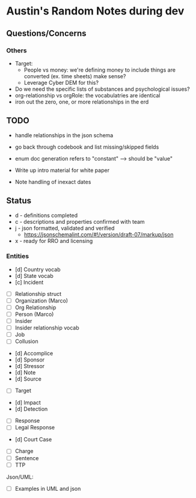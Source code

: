 # Austin's Random Notes during dev

## Questions/Concerns

### Others
- Target:
  - People vs money: we're defining money to include things are converted (ex. time sheets) make sense?
  - Leverage Cyber DEM for this?
- Do we need the specific lists of substances and psychological issues?
- org-relationship vs orgRole: the vocabulatries are identical
- iron out the zero, one, or more relationships in the erd

## TODO
- handle relationships in the json schema
- go back through codebook and list missing/skipped fields
- enum doc generation refers to "constant" --> should be "value"

- Write up intro material for white paper
- Note handling of inexact dates

## Status

- d - definitions completed
- c - descriptions and properties confirmed with team
- j - json formatted, validated and verified
  - https://jsonschemalint.com/#!/version/draft-07/markup/json
- x - ready for RRO and licensing


### Entities

- [d] Country vocab
- [d] State vocab
- [c] Incident
- [ ] Relationship struct
- [ ] Organization (Marco)
- [ ] Org Relationship
- [ ] Person (Marco)
- [ ] Insider
- [ ] Insider relationship vocab
- [ ] Job
- [ ] Collusion
- [d] Accomplice
- [d] Sponsor
- [d] Stressor
- [d] Note
- [d] Source
- [ ] Target
- [d] Impact
- [d] Detection
- [ ] Response
- [ ] Legal Response
- [d] Court Case
- [ ] Charge
- [ ] Sentence
- [ ] TTP

Json/UML:
- [ ] Examples in UML and json
